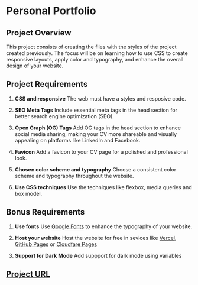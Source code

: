 <h1> Personal Portfolio </h1>

## Project Overview
This project consists of creating the files with the styles of the project created previously. The focus will be on learning how to use CSS to create responsive layouts, apply color and typography, and enhance the overall design of your website.

## Project Requirements

1. **CSS and responsive** 
The web must have a styles and resposive code.

2. **SEO Meta Tags** 
Include essential meta tags in the head section for better search engine optimization (SEO).

3. **Open Graph (OG) Tags** 
Add OG tags in the head section to enhance social media sharing, making your CV more shareable and visually appealing on platforms like LinkedIn and Facebook.

4. **Favicon** 
Add a favicon to your CV page for a polished and professional look.

5. **Chosen color scheme and typography** 
Choose a consistent color scheme and typography throughout the website.

6. **Use CSS techniques**
Use the techniques like flexbox, media queries and box model.

## Bonus Requirements

1. **Use fonts**
Use [Google Fonts](https://fonts.google.com) to enhance the typography of your website.

2. **Host your website**
Host the website for free in sevices like [Vercel](https://vercel.com/), [GitHub Pages](https://pages.github.com/) or [Cloudfare Pages](https://pages.cloudflare.com/)

3. **Support for Dark Mode**
Add suppport for dark mode using variables

## [Project URL](https://roadmap.sh/projects/portfolio-website)
